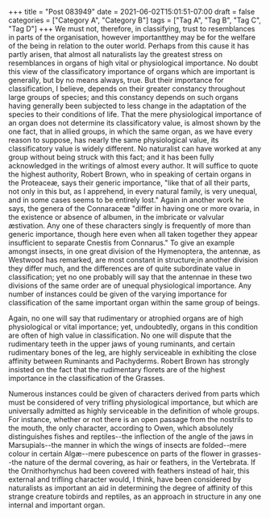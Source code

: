 +++
title = "Post 083949"
date = 2021-06-02T15:01:51-07:00
draft = false
categories = ["Category A", "Category B"]
tags = ["Tag A", "Tag B", "Tag C", "Tag D"]
+++
We must not, therefore, in classifying, trust to resemblances in parts of the organisation, however importantthey may be for the welfare of the being in relation to the outer world. Perhaps from this cause it has partly arisen, that almost all naturalists lay the greatest stress on resemblances in organs of high vital or physiological importance. No doubt this view of the classificatory importance of organs which are important is generally, but by no means always, true. But their importance for classification, I believe, depends on their greater constancy throughout large groups of species; and this constancy depends on such organs having generally been subjected to less change in the adaptation of the species to their conditions of life. That the mere physiological importance of an organ does not determine its classificatory value, is almost shown by the one fact, that in allied groups, in which the same organ, as we have every reason to suppose, has nearly the same physiological value, its classificatory value is widely different. No naturalist can have worked at any group without being struck with this fact; and it has been fully acknowledged in the writings of almost every author. It will suffice to quote the highest authority, Robert Brown, who in speaking of certain organs in the Proteaceæ, says their generic importance, "like that of all their parts, not only in this but, as I apprehend, in every natural family, is very unequal, and in some cases seems to be entirely lost." Again in another work he says, the genera of the Connaraceæ "differ in having one or more ovaria, in the existence or absence of albumen, in the imbricate or valvular æstivation. Any one of these characters singly is frequently of more than generic importance, though here even when all taken together they appear insufficient to separate Cnestis from Connarus." To give an example amongst insects, in one great division of the Hymenoptera, the antennæ, as Westwood has remarked, are most constant in structure;in another division they differ much, and the differences are of quite subordinate value in classification; yet no one probably will say that the antennae in these two divisions of the same order are of unequal physiological importance. Any number of instances could be given of the varying importance for classification of the same important organ within the same group of beings.

Again, no one will say that rudimentary or atrophied organs are of high physiological or vital importance; yet, undoubtedly, organs in this condition are often of high value in classification. No one will dispute that the rudimentary teeth in the upper jaws of young ruminants, and certain rudimentary bones of the leg, are highly serviceable in exhibiting the close affinity between Ruminants and Pachyderms. Robert Brown has strongly insisted on the fact that the rudimentary florets are of the highest importance in the classification of the Grasses.

Numerous instances could be given of characters derived from parts which must be considered of very trifling physiological importance, but which are universally admitted as highly serviceable in the definition of whole groups. For instance, whether or not there is an open passage from the nostrils to the mouth, the only character, according to Owen, which absolutely distinguishes fishes and reptiles--the inflection of the angle of the jaws in Marsupials--the manner in which the wings of insects are folded--mere colour in certain Algæ--mere pubescence on parts of the flower in grasses--the nature of the dermal covering, as hair or feathers, in the Vertebrata. If the Ornithorhynchus had been covered with feathers instead of hair, this external and trifling character would, I think, have been considered by naturalists as important an aid in determining the degree of affinity of this strange creature tobirds and reptiles, as an approach in structure in any one internal and important organ.
